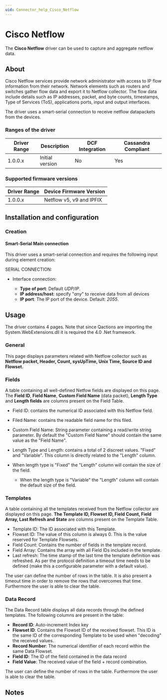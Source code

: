 ```yaml
---
uid: Connector_help_Cisco_Netflow
---
```


# Cisco Netflow

The **Cisco Netflow** driver can be used to capture and aggregate netflow data.

## About

Cisco Netflow services provide network administrator with access to IP flow information from their network. Network elements such as routers and switches gather flow data and export it to Netflow collector. The flow data include details such as IP addresses, packet, and byte counts, timestamps, Type of Services (ToS), applications ports, input and output interfaces.

The driver uses a smart-serial connection to receive netflow datapackets from the devices.

### Ranges of the driver

| **Driver Range** | **Description** | **DCF Integration** | **Cassandra Compliant** |
|------------------|-----------------|---------------------|-------------------------|
| 1.0.0.x          | Initial version | No                  | Yes                     |

### Supported firmware versions

| **Driver Range** | **Device Firmware Version** |
|------------------|-----------------------------|
| 1.0.0.x          | Netflow v5, v9 and IPFIX    |

## Installation and configuration

### Creation

#### Smart-Serial Main connection

This driver uses a smart-serial connection and requires the following input during element creation:

SERIAL CONNECTION:

- Interface connection:

  - **Type of port**: Default *UDP/IP*.
  - **IP address/host**: specify "*any*" to receive data from all devices
  - **IP port**: The IP port of the device. Default: *2055*.

## Usage

The driver contains 4 pages. Note that since Qactions are importing the System.WebExtensions.dll it is required the 4.0 .Net framework.

### General

This page displays parameters related with Netflow collector such as **Netflow packet, Header, Count, sysUpTime, Unix Time, Source ID and Flowset.**

### Fields

A table containing all well-defined Netfow fields are displayed on this page. The **Field ID**, **Field Name**, **Custom Field Name** (data packet), **Length Type** and **Length fields** are columns present on the Field Table.

- Field ID: contains the numerical ID associated with this Netflow field.

- Filed Name: contains the readable field name for this filed.

- Custom Field Name: String parameter containing a read/write string parameter. By default the "Custom Field Name" should contain the same value as the "Field Name".

- Length Type and Length: contains a total of 2 discreet values. "Fixed" and "Variable". This column is directly related to the "Length" column.

- When length type is "Fixed" the "Length" column will contain the size of the field.

  - When the length type is "Variable" the "Length" column will contain the default size of the field.

### Templates

A table containing all the templates received from the Netflow collector are displayed on this page. **The Template ID, Flowset ID, Field Count, Field Array, Last Refresh and State** are columns present on the Template Table.

- Template ID: The ID associated with this Template.
- Flowset ID: The value of this column is always 0. This is the value reserved for Template Flowsets.
- Field Count: Contains the number of fields in the template record.
- Field Array: Contains the array with all Field IDs included in the template.
- Last refresh: The time stamp of the last time the template definition was refreshed. As per the protocol definition a timeout time needs to be defined (make this a configurable parameter with a default value).

The user can define the number of rows in the table. It is also present a timeout time in order to remove the rows that overcomes that time. Furthermore the user is able to clear the table.

### Data Record

The Data Record table displays all data records through the defined templates. The following columns are present in the table:

- **Record ID**: Auto-increment Index key
- **Flowset ID**: Contains the Flowset ID of the received flowset. This ID is the same ID of the corresponding Template to be used when "decoding" the received values.
- **Record Number**: The numerical identifier of each record within the same Data Flowset.
- **Field ID**: The ID of the field contained in the data record
- **Field Value**: The received value of the field + record combination.

The user can define the number of rows in the table. Furthermore the user is able to clear the table.

## Notes
